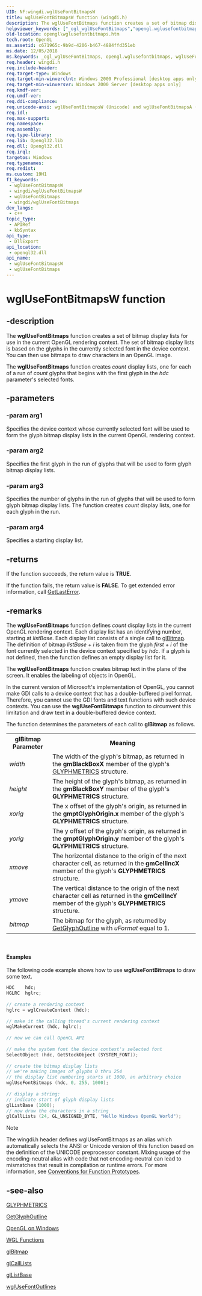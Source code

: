 ```yaml
---
UID: NF:wingdi.wglUseFontBitmapsW
title: wglUseFontBitmapsW function (wingdi.h)
description: The wglUseFontBitmaps function creates a set of bitmap display lists for use in the current OpenGL rendering context.
helpviewer_keywords: ["_ogl_wglUseFontBitmaps","opengl.wglusefontbitmaps","wglUseFontBitmaps","wglUseFontBitmaps function [OpenGL]","wglUseFontBitmapsA","wglUseFontBitmapsW","wingdi/wglUseFontBitmaps","wingdi/wglUseFontBitmapsA","wingdi/wglUseFontBitmapsW"]
old-location: opengl\wglusefontbitmaps.htm
tech.root: OpenGL
ms.assetid: c671965c-9b9d-4206-b467-4884ffd351eb
ms.date: 12/05/2018
ms.keywords: _ogl_wglUseFontBitmaps, opengl.wglusefontbitmaps, wglUseFontBitmaps, wglUseFontBitmaps function [OpenGL], wglUseFontBitmapsA, wglUseFontBitmapsW, wingdi/wglUseFontBitmaps, wingdi/wglUseFontBitmapsA, wingdi/wglUseFontBitmapsW
req.header: wingdi.h
req.include-header: 
req.target-type: Windows
req.target-min-winverclnt: Windows 2000 Professional [desktop apps only]
req.target-min-winversvr: Windows 2000 Server [desktop apps only]
req.kmdf-ver: 
req.umdf-ver: 
req.ddi-compliance: 
req.unicode-ansi: wglUseFontBitmapsW (Unicode) and wglUseFontBitmapsA (ANSI)
req.idl: 
req.max-support: 
req.namespace: 
req.assembly: 
req.type-library: 
req.lib: Opengl32.lib
req.dll: Opengl32.dll
req.irql: 
targetos: Windows
req.typenames: 
req.redist: 
ms.custom: 19H1
f1_keywords:
 - wglUseFontBitmapsW
 - wingdi/wglUseFontBitmapsW
 - wglUseFontBitmaps
 - wingdi/wglUseFontBitmaps
dev_langs:
 - c++
topic_type:
 - APIRef
 - kbSyntax
api_type:
 - DllExport
api_location:
 - opengl32.dll
api_name:
 - wglUseFontBitmapsW
 - wglUseFontBitmaps
---
```


# wglUseFontBitmapsW function


## -description

The <b>wglUseFontBitmaps</b> function creates a set of bitmap display lists for use in the current OpenGL rendering context. The set of bitmap display lists is based on the glyphs in the currently selected font in the device context. You can then use bitmaps to draw characters in an OpenGL image.

The <b>wglUseFontBitmaps</b> function creates <i>count</i> display lists, one for each of a run of <i>count</i> glyphs that begins with the first glyph in the <i>hdc</i> parameter's selected fonts.

## -parameters

### -param arg1

Specifies the device context whose currently selected font will be used to form the glyph bitmap display lists in the current OpenGL rendering context.

### -param arg2

Specifies the first glyph in the run of glyphs that will be used to form glyph bitmap display lists.

### -param arg3

Specifies the number of glyphs in the run of glyphs that will be used to form glyph bitmap display lists. The function creates <i>count</i> display lists, one for each glyph in the run.

### -param arg4

Specifies a starting display list.

## -returns

If the function succeeds, the return value is <b>TRUE</b>.

If the function fails, the return value is <b>FALSE</b>. To get extended error information, call <a href="/windows/desktop/api/errhandlingapi/nf-errhandlingapi-getlasterror">GetLastError</a>.

## -remarks

The <b>wglUseFontBitmaps</b> function defines <i>count</i> display lists in the current OpenGL rendering context. Each display list has an identifying number, starting at <i>listBase</i>. Each display list consists of a single call to <a href="/windows/desktop/OpenGL/glbitmap">glBitmap</a>. The definition of bitmap <i>listBase</i> + <i>i</i> is taken from the glyph <i>first</i> + <i>i</i> of the font currently selected in the device context specified by <i>hdc</i>. If a glyph is not defined, then the function defines an empty display list for it.

The <b>wglUseFontBitmaps</b> function creates bitmap text in the plane of the screen. It enables the labeling of objects in OpenGL.

In the current version of Microsoft's implementation of OpenGL, you cannot make GDI calls to a device context that has a double-buffered pixel format. Therefore, you cannot use the GDI fonts and text functions with such device contexts. You can use the <b>wglUseFontBitmaps</b> function to circumvent this limitation and draw text in a double-buffered device context.

The function determines the parameters of each call to <b>glBitmap</b> as follows.

<table>
<tr>
<th>glBitmap Parameter</th>
<th>Meaning</th>
</tr>
<tr>
<td><i>width</i></td>
<td>The width of the glyph's bitmap, as returned in the <b>gmBlackBoxX</b> member of the glyph's <a href="/windows/desktop/api/wingdi/ns-wingdi-glyphmetrics">GLYPHMETRICS</a> structure.</td>
</tr>
<tr>
<td><i>height</i></td>
<td>The height of the glyph's bitmap, as returned in the <b>gmBlackBoxY</b> member of the glyph's <b>GLYPHMETRICS</b> structure.</td>
</tr>
<tr>
<td><i>xorig</i></td>
<td>The x offset of the glyph's origin, as returned in the <b>gmptGlyphOrigin.x</b> member of the glyph's <b>GLYPHMETRICS</b> structure.</td>
</tr>
<tr>
<td><i>yorig</i></td>
<td>The y offset of the glyph's origin, as returned in the <b>gmptGlyphOrigin.y</b> member of the glyph's <b>GLYPHMETRICS</b> structure.</td>
</tr>
<tr>
<td><i>xmove</i></td>
<td>The horizontal distance to the origin of the next character cell, as returned in the <b>gmCellIncX</b> member of the glyph's <b>GLYPHMETRICS</b> structure.</td>
</tr>
<tr>
<td><i>ymove</i></td>
<td>The vertical distance to the origin of the next character cell as returned in the <b>gmCellIncY</b> member of the glyph's <b>GLYPHMETRICS</b> structure.</td>
</tr>
<tr>
<td><i>bitmap</i></td>
<td>The bitmap for the glyph, as returned by <a href="/windows/desktop/api/wingdi/nf-wingdi-getglyphoutlinea">GetGlyphOutline</a> with <i>uFormat</i> equal to 1.</td>
</tr>
</table>
 


#### Examples

The following code example shows how to use <b>wglUseFontBitmaps</b> to draw some text.


```cpp
HDC    hdc; 
HGLRC  hglrc; 
 
// create a rendering context  
hglrc = wglCreateContext (hdc); 
 
// make it the calling thread's current rendering context  
wglMakeCurrent (hdc, hglrc); 
 
// now we can call OpenGL API  
 
// make the system font the device context's selected font  
SelectObject (hdc, GetStockObject (SYSTEM_FONT)); 
 
// create the bitmap display lists  
// we're making images of glyphs 0 thru 254  
// the display list numbering starts at 1000, an arbitrary choice  
wglUseFontBitmaps (hdc, 0, 255, 1000); 
 
// display a string:  
// indicate start of glyph display lists  
glListBase (1000); 
// now draw the characters in a string  
glCallLists (24, GL_UNSIGNED_BYTE, "Hello Windows OpenGL World");
```






> [!NOTE]
> The wingdi.h header defines wglUseFontBitmaps as an alias which automatically selects the ANSI or Unicode version of this function based on the definition of the UNICODE preprocessor constant. Mixing usage of the encoding-neutral alias with code that not encoding-neutral can lead to mismatches that result in compilation or runtime errors. For more information, see [Conventions for Function Prototypes](/windows/win32/intl/conventions-for-function-prototypes).

## -see-also

<a href="/windows/desktop/api/wingdi/ns-wingdi-glyphmetrics">GLYPHMETRICS</a>



<a href="/windows/desktop/api/wingdi/nf-wingdi-getglyphoutlinea">GetGlyphOutline</a>



<a href="/windows/desktop/OpenGL/opengl-on-windows-nt--windows-2000--and-windows-95-98">OpenGL on Windows</a>



<a href="/windows/desktop/OpenGL/wgl-functions">WGL Functions</a>



<a href="/windows/desktop/OpenGL/glbitmap">glBitmap</a>



<a href="/windows/desktop/OpenGL/glcalllists">glCallLists</a>



<a href="/windows/desktop/OpenGL/gllistbase">glListBase</a>



<a href="/windows/desktop/api/wingdi/nf-wingdi-wglusefontoutlinesa">wglUseFontOutlines</a>

